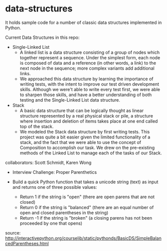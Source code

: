 # data-structures

It holds sample code for a number of classic data structures implemented in Python.

Current Data Structures in this repo:

* Single-Linked List
    * A linked list is a data structure consisting of a group of nodes which together represent a sequence. Under the simplest form, each node is composed of data and a reference (in other words, a link) to the next node in the sequence; more complex variants add additional links.
    * We approached this data structure by learning the importance of writing tests, with the intent to improve our test driven development skills. Although we were't able to write every test first, we were able to sharpen those skills, and have a better understanding of both testing and the Single-Linked List data structure.
* Stack
    * A basic data structure that can be logically thought as linear structure represented by a real physical stack or pile, a structure where insertion and deletion of items takes place at one end called top of the stack.
    * We modeled the Stack data structure by first writing tests. This project was quite a bit easier given the limited functionality of a stack, and the fact that we were able to use the concept of Composition to accomplish our task. We drew on the pre-existing methods of the Linked List to manage each of the tasks of our Stack.

collaborators: Scott Schmidt, Karen Wong


* Interview Challenge: Proper Parenthetics

* Build a quick Python function that takes a unicode string (text) as input and returns one of three possible values:

    * Return 1 if the string is "open" (there are open parens that are not closed)
    * Return 0 if the string is "balanced" (there are an equal number of open and closed parentheses in the string)
    * Return -1 if the string is "broken" (a closing parens has not been proceeded by one that opens)

source: http://interactivepython.org/courselib/static/pythonds/BasicDS/SimpleBalancedParentheses.html
